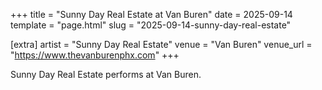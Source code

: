 +++
title = "Sunny Day Real Estate at Van Buren"
date = 2025-09-14
template = "page.html"
slug = "2025-09-14-sunny-day-real-estate"

[extra]
artist = "Sunny Day Real Estate"
venue = "Van Buren"
venue_url = "https://www.thevanburenphx.com"
+++

Sunny Day Real Estate performs at Van Buren.
